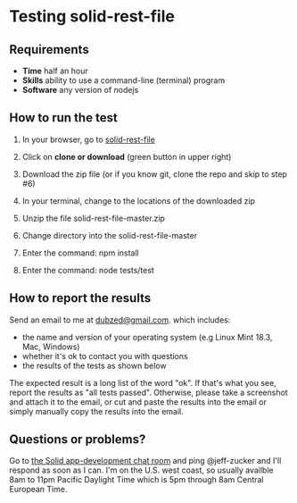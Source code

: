 # Testing solid-rest-file

## Requirements

 * **Time**     half an hour
 * **Skills**   ability to use a command-line (terminal) program
 * **Software** any version of nodejs

## How to run the test

  1. In your browser, go to [solid-rest-file](https://github.com/jeff-zucker/solid-rest-file)

  2. Click on **clone or download** (green button in upper right)

  3. Download the zip file (or if you know git, clone the repo and skip to step #6)

  4. In your terminal, change to the locations of the downloaded zip

  5. Unzip the file solid-rest-file-master.zip

  6. Change directory into the solid-rest-file-master

  7. Enter the command: npm install

  8. Enter the command: node tests/test

## How to report the results


Send an email to me at dubzed@gmail.com. which includes:

  * the name and version of your operating system (e.g Linux Mint 18.3, Mac, Windows)
  * whether it's ok to contact you with questions
  * the results of the tests as shown below

The expected result is a long list of the word "ok".  If that's what you
see, report the results as "all tests passed".  Otherwise, please take a 
screenshot and attach it to the email, or cut and paste the results into 
the email or simply manually copy the results into the email.

## Questions or problems?

Go to [the Solid app-development chat room](https://gitter.im/solid/app-development)
and ping @jeff-zucker and I'll respond as soon as I can.  I'm on the U.S. west coast,
so usually availble 8am to 11pm Pacific Daylight Time which is 5pm through 8am Central
European Time.
